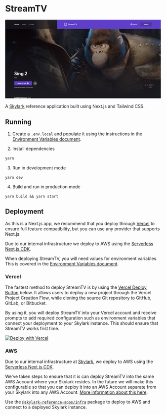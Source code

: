 # StreamTV

![StreamTV Homepage](../../docs/images/streamtv-homepage.png?raw=true "StreamTV Homepage")

A [Skylark][skylark] reference application built using Next.js and Tailwind CSS.

## Running

1. Create a `.env.local` and populate it using the instructions in the [Environment Variables document][environment-variables].

2. Install dependencies

```bash
yarn
```

3. Run in development mode

```
yarn dev
```

4. Build and run in production mode

```
yarn build && yarn start
```

## Deployment

As this is a Next.js app, we recommend that you deploy through [Vercel][vercel] to ensure full feature compatibility, but you can use any provider that supports Next.js.

Due to our internal infrastructure we deploy to AWS using the [Serverless Next.js CDK][serverless-nextjs-cdk].

When deploying StreamTV, you will need values for environment variables. This is covered in the [Environment Variables document][environment-variables].

### Vercel

The fastest method to deploy StreamTV is by using the [Vercel Deploy Button][vercel-deploy-button] below. It allows users to deploy a new project through the Vercel Project Creation Flow, while cloning the source Git repository to GitHub, GitLab, or Bitbucket.

By using it, you will deploy StreamTV into your Vercel account and receive prompts to add required configuration such as environment variables that connect your deployment to your Skylark instance. This should ensure that StreamTV works first time.

[![Deploy with Vercel](https://vercel.com/button)](https://vercel.com/new/clone?repository-url=https%3A%2F%2Fgithub.com%2Fostmodern%2Fskylark-reference-apps%2Ftree%2Fmain%2Fapps%2Fmedia&env=NEXT_PUBLIC_SKYLARK_API_URL,NEXT_PUBLIC_APP_URL,COGNITO_AWS_REGION,COGNITO_CLIENT_ID,COGNITO_USER_POOL_ID,COGNITO_EMAIL,COGNITO_PASSWORD&envDescription=Environment%20variables%20needed%20to%20run%20the%20app&envLink=https%3A%2F%2Fgithub.com%2Fostmodern%2Fskylark-reference-apps%2Fblob%2Fmain%2Fdocs%2Fenvironment-variables.md&project-name=skylark-stream-tv&repo-name=skylark-reference-apps&demo-title=StreamTV%20Showcase&demo-description=StreamTV%20deployed%20connected%20to%20Skylark's%20Showcase%20environment&demo-url=https%3A%2F%2Fmedia.apps.showcase.skylarkplatform.io&demo-image=https%3A%2F%2Fgithub.com%2Fostmodern%2Fskylark-reference-apps%2Fblob%2Fmain%2Fdocs%2Fimages%2Fstreamtv-homepage.png%3Fraw%3Dtrue)

<!-- Generated with https://vercel.com/docs/deploy-button -->

### AWS

Due to our internal infrastructure at [Skylark][skylark], we deploy to AWS using the [Serverless Next.js CDK][serverless-nextjs-cdk].

We've taken steps to ensure that it is can deploy StreamTV into the same AWS Account where your Skylark resides.
In the future we will make this configurable so that you can deploy it into an AWS Account separate from your Skylark into any AWS Account. [More information about this here][infra-project-more-info].

Use the [`@skylark-reference-apps/infra`][infra-project] package to deploy to AWS and connect to a deployed Skylark instance.

[skylark]: https://www.skylarkplatform.com/
[vercel]: https://vercel.com/
[vercel-deploy-button]: https://git-scm.com
[serverless-nextjs-cdk]: https://serverless-nextjs.com/docs/cdkconstruct/
[infra-project]: ../../packages/infra/
[infra-project-more-info]: ../../packages/infra/README.md#Description
[environment-variables]: ../../docs/environment-variables.md
